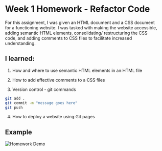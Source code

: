 # Week 1 Homework - Refactor Code

For this assignment, I was given an HTML document and a CSS document for a functioning website. I was tasked with making the website accessible, adding semantic HTML elements, consolidating/ restructuring the CSS code, and adding comments to CSS files to facilitate increased understanding.

## I learned:

1. How and where to use semantic HTML elements in an HTML file

2. How to add effective comments to a CSS files

3. Version control - git commands
```bash
git add .
git commit -m "message goes here"
git push
```
4. How to deploy a website using Git pages

## Example

![Homework Demo](/Assets/images/HW-Image.png)